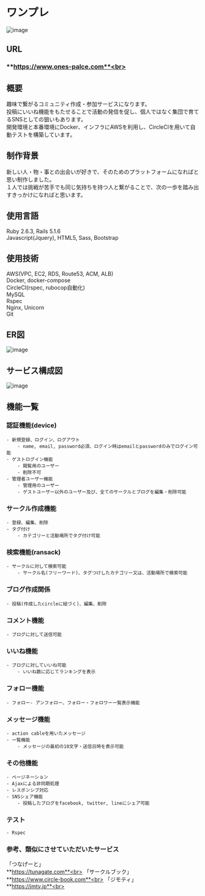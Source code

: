 
# ワンプレ
![image](https://user-images.githubusercontent.com/63145482/89443568-6b5e7580-d78b-11ea-8965-2cd17e47e9eb.png)<br>

## URL
### **https://www.ones-palce.com**<br>

## 概要
趣味で繋がるコミュニティ作成・参加サービスになります。<br>
投稿にいいね機能をもたせることで活動の発信を促し、個人ではなく集団で育てるSNSとしての狙いもあります。<br>
開発環境と本番環境にDocker、インフラにAWSを利用し、CircleCIを用いて自動テストを構築しています。<br>

## 制作背景
新しい人・物・事との出会いが好きで、そのためのプラットフォームになればと思い制作しました。<br>
１人では挑戦が苦手でも同じ気持ちを持つ人と繋がることで、次の一歩を踏み出すきっかけになればと思います。<br>

## 使用言語
Ruby 2.6.3, Rails 5.1.6<br>
Javascript(Jquery), HTML5, Sass, Bootstrap<br>

## 使用技術
AWS(VPC, EC2, RDS, Route53, ACM, ALB)<br>
Docker, docker-compose<br>
CircleCI(rspec, rubocop自動化)<br>
MySQL<br>
Rspec<br>
Nginx, Unicorn<br>
Git<br>

## ER図
![image](https://user-images.githubusercontent.com/63145482/89771312-1039d380-db3b-11ea-96ac-03ce0633a97f.png)

## サービス構成図
![image](https://user-images.githubusercontent.com/63145482/91665950-3946f600-eb34-11ea-815b-b4c6e0a087d3.png)<br>


## 機能一覧
### 認証機能(device)<br>
    - 新規登録、ログイン、ログアウト
        - name, email, password必須、ログイン時はemailとpasswordのみでログイン可能
    - ゲストログイン機能
        - 閲覧用のユーザー
        - 削除不可
    - 管理者ユーザー機能
        - 管理用のユーザー
        - ゲストユーザー以外のユーザー及び、全てのサークルとブログを編集・削除可能

### サークル作成機能<br>
    - 登録、編集、削除
    - タグ付け
        - カテゴリーと活動場所でタグ付け可能

### 検索機能(ransack)<br>
    - サークルに対して検索可能
        - サークル名(フリーワード)、タグつけしたカテゴリー又は、活動場所で検索可能

### ブログ作成関係<br>
    - 投稿(作成したcircleに紐づく)、編集、削除

### コメント機能<br>
    - ブログに対して送信可能

### いいね機能<br>
    - ブログに対していいね可能
        - いいね数に応じてランキングを表示

### フォロー機能<br>
    - フォロー- アンフォロー、フォロー・フォロワー一覧表示機能

### メッセージ機能<br>
    - action cableを用いたメッセージ
    - 一覧機能
        - メッセージの最初の10文字・送信日時を表示可能

### その他機能<br>
    - ページネーション
    - Ajaxによる非同期処理
    - レスポンシブ対応
    - SNSシェア機能
        - 投稿したブログをfacebook, twitter, lineにシェア可能

### テスト<br>
    - Rspec

### 参考、類似にさせていただいたサービス
「つなげーと」<br>
    **https://tunagate.com**<br>
「サークルブック」<br>
    **https://www.circle-book.com**<br>
「ジモティ」<br>
    **https://jmty.jp**<br>